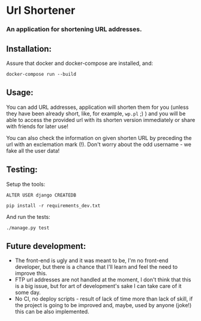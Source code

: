 # Url Shortener
### An application for shortening URL addresses.

## Installation:

Assure that docker and docker-compose are installed, and:

`docker-compose run --build`

## Usage:

You can add URL addresses, application will shorten them for you (unless they have been already short, like, for example, `wp.pl` ;) ) and you will be able to access the provided url with its shorten version immediately or share with friends for later use!

You can also check the information on given shorten URL by preceding the url with an exclemation mark (!). Don't worry about the odd username - we fake all the user data!

## Testing:

Setup the tools:

`ALTER USER django CREATEDB`

`pip install -r requirements_dev.txt`

And run the tests:

`./manage.py test`

## Future development:

* The front-end is ugly and it was meant to be, I'm no front-end developer, but there is a chance that I'll learn and feel the need to improve this.
* FTP url addresses are not handled at the moment, I don't think that this is a big issue, but for art of development's sake I can take care of it some day.
* No CI, no deploy scripts - result of lack of time more than lack of skill, if the project is going to be improved and, maybe, used by anyone (joke!) this can be also implemented.
